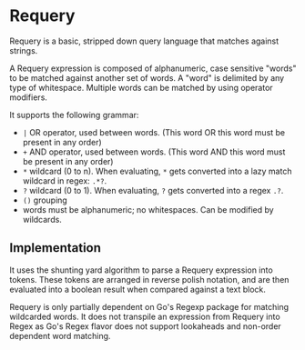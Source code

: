 # Requery

Requery is a basic, stripped down query language that matches against strings.

A Requery expression is composed of alphanumeric, case sensitive "words" to be matched against another set of words.
A "word" is delimited by any type of whitespace. Multiple words can be matched by using operator modifiers.

It supports the following grammar:
- `|` OR operator, used between words. (This word OR this word must be present in any order)
- `+` AND operator, used between words. (This word AND this word must be present in any order)
- `*` wildcard (0 to n). When evaluating, `*` gets converted into a lazy match wildcard in regex: `.*?`.
- `?` wildcard (0 to 1). When evaluating, `?` gets converted into a regex `.?`.
- `()` grouping
- words must be alphanumeric; no whitespaces. Can be modified by wildcards.
 
## Implementation
It uses the shunting yard algorithm to parse a Requery expression into tokens. 
These tokens are arranged in reverse polish notation, and are then evaluated into a boolean result when compared against a text block.

Requery is only partially dependent on Go's Regexp package for matching wildcarded words.
It does not transpile an expression from Requery into Regex as Go's Regex flavor does not support lookaheads and non-order dependent word matching.
